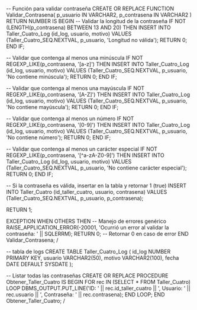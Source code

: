 -- Función para validar contraseña
CREATE OR REPLACE FUNCTION Validar_Contrasena(
  p_usuario IN VARCHAR2,
  p_contrasena IN VARCHAR2
) RETURN NUMBER
IS
BEGIN
  -- Validar la longitud de la contraseña
  IF NOT (LENGTH(p_contrasena) BETWEEN 13 AND 20) THEN
    INSERT INTO Taller_Cuatro_Log (id_log, usuario, motivo)
    VALUES (Taller_Cuatro_SEQ.NEXTVAL, p_usuario, 'Longitud no válida');
    RETURN 0;
  END IF;

  -- Validar que contenga al menos una minúscula
  IF NOT REGEXP_LIKE(p_contrasena, '[a-z]') THEN
    INSERT INTO Taller_Cuatro_Log (id_log, usuario, motivo)
    VALUES (Taller_Cuatro_SEQ.NEXTVAL, p_usuario, 'No contiene minúscula');
    RETURN 0;
  END IF;

  -- Validar que contenga al menos una mayúscula
  IF NOT REGEXP_LIKE(p_contrasena, '[A-Z]') THEN
    INSERT INTO Taller_Cuatro_Log (id_log, usuario, motivo)
    VALUES (Taller_Cuatro_SEQ.NEXTVAL, p_usuario, 'No contiene mayúscula');
    RETURN 0;
  END IF;

  -- Validar que contenga al menos un número
  IF NOT REGEXP_LIKE(p_contrasena, '[0-9]') THEN
    INSERT INTO Taller_Cuatro_Log (id_log, usuario, motivo)
    VALUES (Taller_Cuatro_SEQ.NEXTVAL, p_usuario, 'No contiene número');
    RETURN 0;
  END IF;

  -- Validar que contenga al menos un carácter especial
  IF NOT REGEXP_LIKE(p_contrasena, '[^a-zA-Z0-9]') THEN
    INSERT INTO Taller_Cuatro_Log (id_log, usuario, motivo)
    VALUES (Taller_Cuatro_SEQ.NEXTVAL, p_usuario, 'No contiene carácter especial');
    RETURN 0;
  END IF;

  -- Si la contraseña es válida, insertar en la tabla y retornar 1 (true)
  INSERT INTO Taller_Cuatro (id_taller_cuatro, usuario, contrasena)
  VALUES (Taller_Cuatro_SEQ.NEXTVAL, p_usuario, p_contrasena);

  RETURN 1;

EXCEPTION
  WHEN OTHERS THEN
    -- Manejo de errores genérico
    RAISE_APPLICATION_ERROR(-20001, 'Ocurrió un error al validar la contraseña: ' || SQLERRM);
    RETURN 0; -- Retornar 0 en caso de error
END Validar_Contrasena;
/

-- tabla de logs
CREATE TABLE Taller_Cuatro_Log (
  id_log NUMBER PRIMARY KEY,
  usuario VARCHAR2(50),
  motivo VARCHAR2(100),
  fecha DATE DEFAULT SYSDATE
);

-- Listar todas las contraseñas
CREATE OR REPLACE PROCEDURE Obtener_Taller_Cuatro
IS
BEGIN
  FOR rec IN (SELECT * FROM Taller_Cuatro) LOOP
    DBMS_OUTPUT.PUT_LINE('ID: ' || rec.id_taller_cuatro || 
                         ', Usuario: ' || rec.usuario || 
                         ', Contraseña: ' || rec.contrasena);
  END LOOP;
END Obtener_Taller_Cuatro;
/
